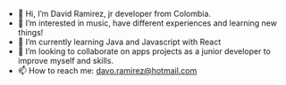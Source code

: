 - 👋 Hi, I’m David Ramirez, jr developer from Colombia.
- 👀 I’m interested in music, have different experiences and learning new things!
- 🌱 I’m currently learning Java and Javascript with React
- 💞️ I’m looking to collaborate on apps projects as a junior developer to improve myself and skills.
- 📫 How to reach me: davo.ramirez@hotmail.com

<!---
huitochume/huitochume is a ✨ special ✨ repository because its `README.md` (this file) appears on your GitHub profile.
You can click the Preview link to take a look at your changes.
--->
